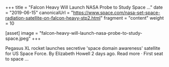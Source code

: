 +++
title = "Falcon Heavy Will Launch NASA Probe to Study Space ..."
date = "2019-06-15"
canonicalUrl = "https://www.space.com/nasa-set-space-radiation-satellite-on-falcon-heavy-stp2.html"
fragment = "content"
weight = 10

[asset]
    image = "falcon-heavy-will-launch-nasa-probe-to-study-space.jpeg"
+++

Pegasus XL rocket launches secretive 'space domain awareness' satellite for 
US Space Force. By Elizabeth Howell 2 days ago. Read more · First seat to 
space ...
